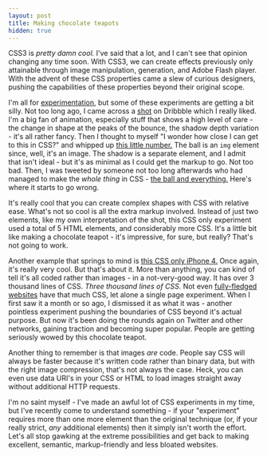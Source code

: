 ```yaml
---
layout: post
title: Making chocolate teapots
hidden: true
---
```


CSS3 is _pretty damn cool._ I've said that a lot, and I can't see that opinion changing any time soon. With CSS3, we can create effects previously only attainable through image manipulation, generation, and Adobe Flash player. With the advent of these CSS properties came a slew of curious designers, pushing the capabilities of these properties beyond their original scope.

I'm all for [experimentation](http://daneden.me/labs), but some of these experiments are getting a bit silly. Not too long ago, I came across a [shot](http://dribbble.com/shots/343890-dribbbling-around) on Dribbble which I really liked. I'm a big fan of animation, especially stuff that shows a high level of care - the change in shape at the peaks of the bounce, the shadow depth variation - it's all rather fancy. Then I thought to myself "I wonder how close I can get to this in CSS?" and whipped up [this little number.](http://daneden.me/labs/balllin) The ball is an `img` element since, well, it's an image. The shadow is a separate element, and I admit that isn't ideal - but it's as minimal as I could get the markup to go. Not too bad. Then, I was tweeted by someone not too long afterwards who had managed to make the _whole thing_ in CSS - [the ball and everything.](http://peterwunder.de/playground/balllin/) Here's where it starts to go wrong. <!-- more -->

It's really cool that you can create complex shapes with CSS with relative ease. What's not so cool is all the extra markup involved. Instead of just two elements, like my own interpretation of the shot, this CSS only experiment used a total of 5 HTML elements, and considerably more CSS. It's a little bit like making a chocolate teapot - it's impressive, for sure, but really? That's not going to work.

Another example that springs to mind is [this CSS only iPhone 4.](http://tjrus.com/iphone) Once again, it's really very cool. But that's about it. More than anything, you can kind of tell it's all coded rather than images - in a not-very-good way. It has over 3 thousand lines of CSS. _Three thousand lines of CSS._ Not even [fully-fledged websites](http://zerply.com/) have that much CSS, let alone a single page experiment. When I first saw it a month or so ago, I dismissed it as what it was - another pointless experiment pushing the boundaries of CSS beyond it's actual purpose. But now it's been doing the rounds again on Twitter and other networks, gaining traction and becoming super popular. People are getting seriously wowed by this chocolate teapot.

Another thing to remember is that images _are_ code. People say CSS will always be faster because it's written code rather than binary data, but with the right image compression, that's not always the case. Heck, you can even use data URI's in your CSS or HTML to load images straight away without additional HTTP requests.

I'm no saint myself - I've made an awful lot of CSS experiments in my time, but I've recently come to understand something - if your "experiment" requires more than one more element than the original technique (or, if your really strict, _any_ additional elements) then it simply isn't worth the effort. Let's all stop gawking at the extreme possibilities and get back to making excellent, semantic, markup-friendly and less bloated websites.
